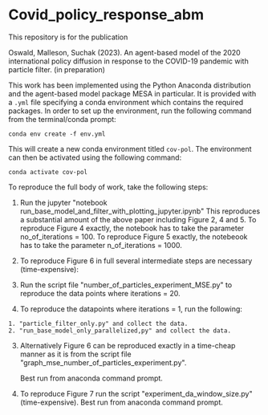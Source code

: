 # Covid_policy_response_abm

This repository is for the publication 

Oswald, Malleson, Suchak (2023). An agent-based model of the 2020 international policy 
diffusion in response to the COVID-19 pandemic with particle filter. (in preparation)

This work has been implemented using the Python Anaconda distribution and the agent-based model package MESA in particular.
It is provided with a `.yml` file specifying a conda environment which contains the required packages.
In order to set up the environment, run the following command from the
terminal/conda prompt:
```
conda env create -f env.yml
```
This will create a new conda environment titled `cov-pol`.
The environment can then be activated using the following command:
```
conda activate cov-pol
```

To reproduce the full body of work, take the following steps:

1. Run the jupyter "notebook run_base_model_and_filter_with_plotting_jupyter.ipynb"
   This reproduces a substantial amount of the above paper including Figure 2, 4 and 5.
   To reproduce Figure 4 exactly, the notebook has to take the parameter no_of_iterations = 100.
   To reproduce Figure 5 exactly, the notebeook has to take the parameter n_of_iterations = 1000.
   
2. To reproduce Figure 6 in full several intermediate steps are necessary (time-expensive): 

  1. Run the script file "number_of_particles_experiment_MSE.py" to reproduce the data points where iterations = 20.
  2. To reproduce the datapoints where iterations = 1, run the following:
    
    1. "particle_filter_only.py" and collect the data.
    2. "run_base_model_only_parallelized,py" and collect the data.
    
  3. Alternatively Figure 6 can be reproduced exactly in a time-cheap manner as it is from the script file "graph_mse_number_of_particles_experiment.py".
     
     Best run from anaconda command prompt.
    
3. To reproduce Figure 7 run the script "experiment_da_window_size.py" (time-expensive). Best run from anaconda command prompt.
